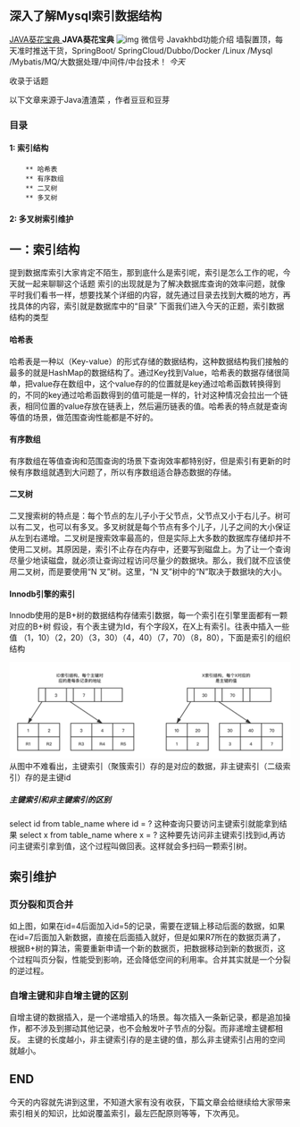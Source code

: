 ## 深入了解Mysql索引数据结构                 

[JAVA葵花宝典                      ](javascript:void(0);)                       **JAVA葵花宝典**                               ![img]()                               微信号                               Javakhbd功能介绍                               墙裂置顶，每天准时推送干货，SpringBoot/ SpringCloud/Dubbo/Docker /Linux /Mysql /Mybatis/MQ/大数据处理/中间件/中台技术！                                                                                 *今天*

收录于话题

以下文章来源于Java渣渣菜                                                                                                     ，作者豆豆和豆芽                                                             



### 目录

#### 1: 索引结构

```
    ** 哈希表
    ** 有序数组
    ** 二叉树
    ** 多叉树
```

#### 2: 多叉树索引维护

## 一：索引结构

提到数据库索引大家肯定不陌生，那到底什么是索引呢，索引是怎么工作的呢，今天就一起来聊聊这个话题
索引的出现就是为了解决数据库查询的效率问题，就像平时我们看书一样，想要找某个详细的内容，就先通过目录去找到大概的地方，再找具体的内容，索引就是数据库中的“目录”
下面我们进入今天的正题，索引数据结构的类型

#### 哈希表

哈希表是一种以（Key-value）的形式存储的数据结构，这种数据结构我们接触的最多的就是HashMap的数据结构了。通过Key找到Value，哈希表的数据存储很简单，把value存在数组中，这个value存的的位置就是key通过哈希函数转换得到的，不同的key通过哈希函数得到的值可能是一样的，针对这种情况会拉出一个链表，相同位置的value存放在链表上，然后遍历链表的值。哈希表的特点就是查询等值的场景，做范围查询性能都是不好的。

#### 有序数组

有序数组在等值查询和范围查询的场景下查询效率都特别好，但是索引有更新的时候有序数组就遇到大问题了，所以有序数组适合静态数据的存储。

#### 二叉树

二叉搜索树的特点是：每个节点的左儿子小于父节点，父节点又小于右儿子。树可以有二叉，也可以有多叉。多叉树就是每个节点有多个儿子，儿子之间的大小保证从左到右递增。二叉树是搜索效率最高的，但是实际上大多数的数据库存储却并不使用二叉树。其原因是，索引不止存在内存中，还要写到磁盘上。为了让一个查询尽量少地读磁盘，就必须让查询过程访问尽量少的数据块。那么，我们就不应该使用二叉树，而是要使用“N 叉”树。这里，“N 叉”树中的“N”取决于数据块的大小。

#### Innodb引擎的索引

Innodb使用的是B+树的数据结构存储索引数据，每一个索引在引擎里面都有一颗对应的B+树
假设，有个表主键为Id，有个字段X，在X上有索引。往表中插入一些值
（1，10）（2，20）（3，30）（4，40）（7，70）（8，80），下面是索引的组织结构

![img](..\images\05_02_关系数据库_常用索引分类-mysql-InnoDB-索引结构.png)从图中不难看出，主键索引（聚簇索引）存的是对应的数据，非主键索引（二级索引）存的是主键id

##### 主键索引和非主键索引的区别

select id from table_name where id = ? 这种查询只要访问主键索引就能拿到结果
select x from table_name where x = ? 这种要先访问非主键索引找到id,再访问主键索引拿到值，这个过程叫做回表。这样就会多扫码一颗索引树。

## 索引维护

### 页分裂和页合并

如上图，如果在id=4后面加入id=5的记录，需要在逻辑上移动后面的数据，如果在id=7后面加入新数据，直接在后面插入就好，但是如果R7所在的数据页满了，根据B+树的算法，需要重新申请一个新的数据页，把数据移动到新的数据页，这个过程叫页分裂，性能受到影响，还会降低空间的利用率。合并其实就是一个分裂的逆过程。

### 自增主键和非自增主键的区别

自增主键的数据插入，是一个递增插入的场景。每次插入一条新记录，都是追加操作，都不涉及到挪动其他记录，也不会触发叶子节点的分裂。而非递增主键都相反。
主键的长度越小，非主键索引存的是主键的值，那么非主键索引占用的空间就越小。

## END

今天的内容就先讲到这里，不知道大家有没有收获，下篇文章会给继续给大家带来索引相关的知识，比如说覆盖索引，最左匹配原则等等，下次再见。

